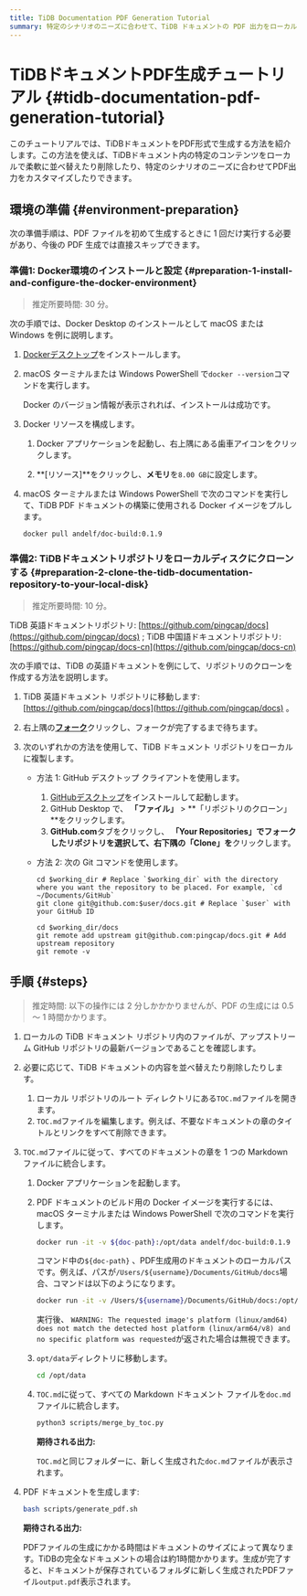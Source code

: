 ```yaml
---
title: TiDB Documentation PDF Generation Tutorial
summary: 特定のシナリオのニーズに合わせて、TiDB ドキュメントの PDF 出力をローカルでカスタマイズする方法を学習します。
---
```


# TiDBドキュメントPDF生成チュートリアル {#tidb-documentation-pdf-generation-tutorial}

このチュートリアルでは、TiDBドキュメントをPDF形式で生成する方法を紹介します。この方法を使えば、TiDBドキュメント内の特定のコンテンツをローカルで柔軟に並べ替えたり削除したり、特定のシナリオのニーズに合わせてPDF出力をカスタマイズしたりできます。

## 環境の準備 {#environment-preparation}

次の準備手順は、PDF ファイルを初めて生成するときに 1 回だけ実行する必要があり、今後の PDF 生成では直接スキップできます。

### 準備1: Docker環境のインストールと設定 {#preparation-1-install-and-configure-the-docker-environment}

> 推定所要時間: 30 分。

次の手順では、Docker Desktop のインストールとして macOS または Windows を例に説明します。

1.  [Dockerデスクトップ](https://docs.docker.com/get-docker/)をインストールします。

2.  macOS ターミナルまたは Windows PowerShell で`docker --version`コマンドを実行します。

    Docker のバージョン情報が表示されれば、インストールは成功です。

3.  Docker リソースを構成します。

    1.  Docker アプリケーションを起動し、右上隅にある歯車アイコンをクリックします。

    2.  **[リソース]**をクリックし、**メモリ**を`8.00 GB`に設定します。

4.  macOS ターミナルまたは Windows PowerShell で次のコマンドを実行して、TiDB PDF ドキュメントの構築に使用される Docker イメージをプルします。

    ```bash
    docker pull andelf/doc-build:0.1.9
    ```

### 準備2: TiDBドキュメントリポジトリをローカルディスクにクローンする {#preparation-2-clone-the-tidb-documentation-repository-to-your-local-disk}

> 推定所要時間: 10 分。

TiDB 英語ドキュメントリポジトリ: [https://github.com/pingcap/docs](https://github.com/pingcap/docs) ; TiDB 中国語ドキュメントリポジトリ: [https://github.com/pingcap/docs-cn](https://github.com/pingcap/docs-cn)

次の手順では、TiDB の英語ドキュメントを例にして、リポジトリのクローンを作成する方法を説明します。

1.  TiDB 英語ドキュメント リポジトリに移動します: [https://github.com/pingcap/docs](https://github.com/pingcap/docs) 。

2.  右上隅の[**フォーク**](https://github.com/pingcap/docs/fork)クリックし、フォークが完了するまで待ちます。

3.  次のいずれかの方法を使用して、TiDB ドキュメント リポジトリをローカルに複製します。

    -   方法 1: GitHub デスクトップ クライアントを使用します。

        1.  [GitHubデスクトップ](https://desktop.github.com/)をインストールして起動します。
        2.  GitHub Desktop で、 **「ファイル」** &gt; **「リポジトリのクローン」**をクリックします。
        3.  **GitHub.com**タブをクリックし、 **「Your Repositories」**でフォークしたリポジトリを選択して、右下隅の**「Clone」を**クリックします。

    -   方法 2: 次の Git コマンドを使用します。

        ```shell
        cd $working_dir # Replace `$working_dir` with the directory where you want the repository to be placed. For example, `cd ~/Documents/GitHub`
        git clone git@github.com:$user/docs.git # Replace `$user` with your GitHub ID

        cd $working_dir/docs
        git remote add upstream git@github.com:pingcap/docs.git # Add upstream repository
        git remote -v
        ```

## 手順 {#steps}

> 推定時間: 以下の操作には 2 分しかかかりませんが、PDF の生成には 0.5 ～ 1 時間かかります。

1.  ローカルの TiDB ドキュメント リポジトリ内のファイルが、アップストリーム GitHub リポジトリの最新バージョンであることを確認します。

2.  必要に応じて、TiDB ドキュメントの内容を並べ替えたり削除したりします。

    1.  ローカル リポジトリのルート ディレクトリにある`TOC.md`ファイルを開きます。
    2.  `TOC.md`ファイルを編集します。例えば、不要なドキュメントの章のタイトルとリンクをすべて削除できます。

3.  `TOC.md`ファイルに従って、すべてのドキュメントの章を 1 つの Markdown ファイルに統合します。

    1.  Docker アプリケーションを起動します。

    2.  PDF ドキュメントのビルド用の Docker イメージを実行するには、macOS ターミナルまたは Windows PowerShell で次のコマンドを実行します。

        ```bash
        docker run -it -v ${doc-path}:/opt/data andelf/doc-build:0.1.9
        ```

        コマンド中の`${doc-path}` 、PDF生成用のドキュメントのローカルパスです。例えば、パスが`/Users/${username}/Documents/GitHub/docs`場合、コマンドは以下のようになります。

        ```bash
        docker run -it -v /Users/${username}/Documents/GitHub/docs:/opt/data andelf/doc-build:0.1.9
        ```

        実行後、 `WARNING: The requested image's platform (linux/amd64) does not match the detected host platform (linux/arm64/v8) and no specific platform was requested`が返された場合は無視できます。

    3.  `opt/data`ディレクトリに移動します。

        ```bash
        cd /opt/data
        ```

    4.  `TOC.md`に従って、すべての Markdown ドキュメント ファイルを`doc.md`ファイルに統合します。

        ```bash
        python3 scripts/merge_by_toc.py
        ```

        **期待される出力:**

        `TOC.md`と同じフォルダーに、新しく生成された`doc.md`ファイルが表示されます。

4.  PDF ドキュメントを生成します:

    ```bash
    bash scripts/generate_pdf.sh
    ```

    **期待される出力:**

    PDFファイルの生成にかかる時間はドキュメントのサイズによって異なります。TiDBの完全なドキュメントの場合は約1時間かかります。生成が完了すると、ドキュメントが保存されているフォルダに新しく生成されたPDFファイル`output.pdf`表示されます。

